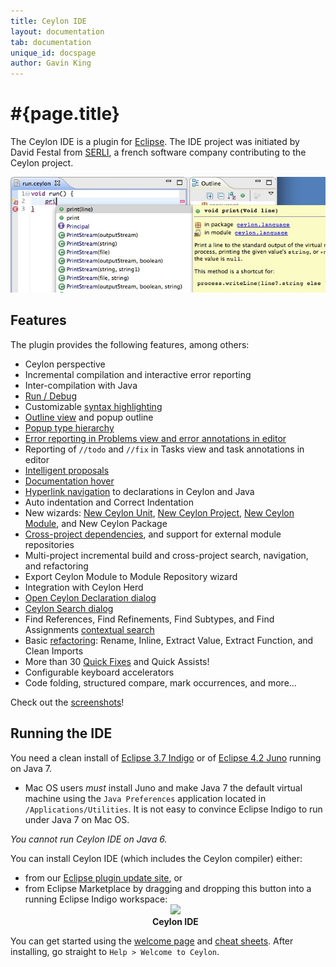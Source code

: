 ```yaml
---
title: Ceylon IDE
layout: documentation
tab: documentation
unique_id: docspage
author: Gavin King
---
```

# #{page.title}

[eclipse]: http://www.eclipse.org/downloads/
[juno]: http://eclipse.org/juno

The Ceylon IDE is a plugin for [Eclipse][eclipse]. The IDE project was 
initiated by David Festal from [SERLI](http://www.serli.com/), a french 
software company contributing to the Ceylon project.

![teaser](/images/screenshots/teaser.png)

## Features

The plugin provides the following features, among others:

* Ceylon perspective
* Incremental compilation and interactive error reporting
* Inter-compilation with Java
* [Run / Debug](screenshots#ceylon_launcher_dialog)
* Customizable [syntax highlighting](screenshots#syntax_highlighting_and_outline_view)
* [Outline view](screenshots#syntax_highlighting_and_outline_view) 
  and popup outline
* [Popup type hierarchy](screenshots#popup_type_hierarchy)
* [Error reporting in Problems view
  and error annotations in editor](screenshots#error_highlighting_error_annotations_and_problems_view)
* Reporting of `//todo` and `//fix` in Tasks view
  and task annotations in editor
* [Intelligent proposals](screenshots#intelligent_autocompletion)
* [Documentation hover](screenshots#hover_help)
* [Hyperlink navigation](screenshots#hyperlink_navigation) to 
  declarations in Ceylon and Java
* Auto indentation and Correct Indentation
* New wizards: [New Ceylon Unit](screenshots#new_ceylon_unit_wizard),
  [New Ceylon Project](screenshots#new_ceylon_project_wizard),
  [New Ceylon Module](screenshots#new_ceylon_module_wizard), and 
  New Ceylon Package
* [Cross-project dependencies](screenshots#cross_project_dependencies),
  and support for external module repositories
* Multi-project incremental build and cross-project search, 
  navigation, and refactoring
* Export Ceylon Module to Module Repository wizard
* Integration with Ceylon Herd
* [Open Ceylon Declaration dialog](screenshots#open_ceylon_declaration_dialog)
* [Ceylon Search dialog](screenshots#ceylon_search_dialog)
* Find References, Find Refinements, Find Subtypes, and Find Assignments
  [contextual search](screenshots#find_references_search_results)
* Basic [refactoring](screenshots#rename_refactoring_preview): 
  Rename, Inline, Extract Value, Extract Function, and Clean Imports
* More than 30 [Quick Fixes](screenshots#quick_fixes) and Quick Assists!
* Configurable keyboard accelerators
* Code folding, structured compare, mark occurrences, and more...

Check out the [screenshots](screenshots)!

## Running the IDE

You need a clean install of [Eclipse 3.7 Indigo][eclipse] or of 
[Eclipse 4.2 Juno][juno] running on Java 7. 

- Mac OS users _must_ install Juno and make Java 7 the default 
  virtual machine using the `Java Preferences` application located 
  in `/Applications/Utilities`. It is not easy to convince Eclipse
  Indigo to run under Java 7 on Mac OS.

_You cannot run Ceylon IDE on Java 6._

You can install Ceylon IDE (which includes the Ceylon compiler) either:

* from our [Eclipse plugin update site](install), or 
* from Eclipse Marketplace by dragging and dropping this button into 
  a running Eclipse Indigo workspace:
  <a href='http://marketplace.eclipse.org/marketplace-client-intro?mpc_install=185799' title='Drag and drop into a running Eclipse Indigo workspace to install Ceylon IDE' style="display:block;text-align:center;font-weight:bold;text-decoration:none"> 
  <img src='http://marketplace.eclipse.org/misc/installbutton.png'/>
  <br/>Ceylon IDE 
  </a>

You can get started using the [welcome page](screenshots#welcome_page) and 
[cheat sheets](screenshots#cheat_sheets). After installing, go straight to 
`Help > Welcome to Ceylon`.
